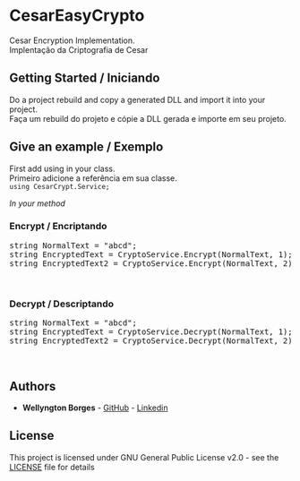 # CesarEasyCrypto
Cesar Encryption Implementation.<br/>
Implentação da Criptografia de Cesar

## Getting Started / Iniciando
Do a project rebuild and copy a generated DLL and import it into your project.<br/>
Faça um rebuild do projeto e cópie a DLL gerada e importe em seu projeto.

## Give an example / Exemplo

First add using in your class.<br/>
Primeiro adicione a referência em sua classe. <br/>
<code>using CesarCrypt.Service;</code>

*In your method*<br/>

### Encrypt / Encriptando
<pre>string NormalText = "abcd";
string EncryptedText = CryptoService.Encrypt(NormalText, 1);// output "bcde"
string EncryptedText2 = CryptoService.Encrypt(NormalText, 2);// output "cdef"</pre><br/>

### Decrypt / Descriptando
<pre>string NormalText = "abcd";
string EncryptedText = CryptoService.Decrypt(NormalText, 1);// output "zabc"
string EncryptedText2 = CryptoService.Decrypt(NormalText, 2);// output "yzab"</pre><br/>

## Authors

* **Wellyngton Borges** - [GitHub](https://github.com/wellyngtond2) - [Linkedin](https://www.linkedin.com/in/wellyngtonborges/)


## License

This project is licensed under GNU General Public License v2.0 - see the [LICENSE](LICENSE) file for details
